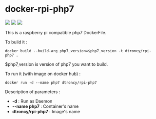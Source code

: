 # docker-rpi-php7

<img src="https://badgen.net/badge/platform/raspberry%20pi?list=1"/> <a href="https://hub.docker.com/r/dtroncy/rpi-php7"><img src="https://badgen.net/badge//docker?icon=docker"/></a> <a href="https://travis-ci.org/dtroncy/docker-rpi-php7"><img src="https://badgen.net/travis/babel/babel?icon=travis&label=build"/></a>

This is a raspberry pi compatible php7 DockerFile.

To build it :

    docker build --build-arg php7_version=$php7_version -t dtroncy/rpi-php7 .

$php7_version is version of php7 you want to build.

To run it (with image on docker hub) :

    docker run -d --name php7 dtroncy/rpi-php7

Description of parameters :
  - **-d** : Run as Daemon
  - **--name php7** : Container's name
  - **dtroncy/rpi-php7** : Image's name